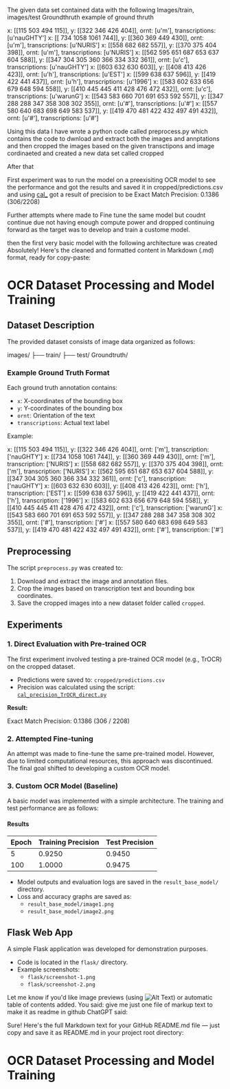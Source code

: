 The given data set contained data with the following Images/train, images/test
Groundthruth
example of ground thruth

x: [[115 503 494 115]], y: [[322 346 426 404]], ornt: [u'm'], transcriptions: [u'nauGHTY']
x: [[ 734 1058 1061  744]], y: [[360 369 449 430]], ornt: [u'm'], transcriptions: [u'NURIS']
x: [[558 682 682 557]], y: [[370 375 404 398]], ornt: [u'm'], transcriptions: [u'NURIS']
x: [[562 595 651 687 653 637 604 588]], y: [[347 304 305 360 366 334 332 361]], ornt: [u'c'], transcriptions: [u'nauGHTY']
x: [[603 632 630 603]], y: [[408 413 426 423]], ornt: [u'h'], transcriptions: [u'EST']
x: [[599 638 637 596]], y: [[419 422 441 437]], ornt: [u'h'], transcriptions: [u'1996']
x: [[583 602 633 656 679 648 594 558]], y: [[410 445 445 411 428 476 472 432]], ornt: [u'c'], transcriptions: [u'warunG']
x: [[543 583 660 701 691 653 592 557]], y: [[347 288 288 347 358 308 302 355]], ornt: [u'#'], transcriptions: [u'#']
x: [[557 580 640 683 698 649 583 537]], y: [[419 470 481 422 432 497 491 432]], ornt: [u'#'], transcriptions: [u'#']

Using this data I have wrote a python code called preprocess.py which contains the code to dwnload and extract both the images and annptations and then cropped the images based on the given transctipons and image cordinaeted and created a new data set called cropped

After that 

First experiment was to run the model on a preexisiting OCR model to see the performance and got the results and saved it in cropped/predictions.csv and using [cal_](cal_precision_TrOCR_direct.py)
got a result of precision to be Exact Match Precision: 0.1386 (306/2208)

Further attempts where made to Fine tune the same model but coudnt continue due not having enough compute power and dropped continuing forward as the target was to develop and train a custome model.

then the first very basic model with the following architecture was created
Absolutely! Here's the cleaned and formatted content in Markdown (.md) format, ready for copy-paste:

# OCR Dataset Processing and Model Training

## Dataset Description

The provided dataset consists of image data organized as follows:

images/
├── train/
├── test/
Groundtruth/


### Example Ground Truth Format

Each ground truth annotation contains:
- `x`: X-coordinates of the bounding box
- `y`: Y-coordinates of the bounding box
- `ornt`: Orientation of the text
- `transcriptions`: Actual text label

Example:

x: [[115 503 494 115]], y: [[322 346 426 404]], ornt: ['m'], transcription: ['nauGHTY']
x: [[734 1058 1061 744]], y: [[360 369 449 430]], ornt: ['m'], transcription: ['NURIS']
x: [[558 682 682 557]], y: [[370 375 404 398]], ornt: ['m'], transcription: ['NURIS']
x: [[562 595 651 687 653 637 604 588]], y: [[347 304 305 360 366 334 332 361]], ornt: ['c'], transcription: ['nauGHTY']
x: [[603 632 630 603]], y: [[408 413 426 423]], ornt: ['h'], transcription: ['EST']
x: [[599 638 637 596]], y: [[419 422 441 437]], ornt: ['h'], transcription: ['1996']
x: [[583 602 633 656 679 648 594 558]], y: [[410 445 445 411 428 476 472 432]], ornt: ['c'], transcription: ['warunG']
x: [[543 583 660 701 691 653 592 557]], y: [[347 288 288 347 358 308 302 355]], ornt: ['#'], transcription: ['#']
x: [[557 580 640 683 698 649 583 537]], y: [[419 470 481 422 432 497 491 432]], ornt: ['#'], transcription: ['#']


## Preprocessing

The script `preprocess.py` was created to:

1. Download and extract the image and annotation files.
2. Crop the images based on transcription text and bounding box coordinates.
3. Save the cropped images into a new dataset folder called `cropped`.

## Experiments

### 1. Direct Evaluation with Pre-trained OCR

The first experiment involved testing a pre-trained OCR model (e.g., TrOCR) on the cropped dataset.

- Predictions were saved to: `cropped/predictions.csv`
- Precision was calculated using the script: [`cal_precision_TrOCR_direct.py`](cal_precision_TrOCR_direct.py)

**Result:**

Exact Match Precision: 0.1386 (306 / 2208)


### 2. Attempted Fine-tuning

An attempt was made to fine-tune the same pre-trained model. However, due to limited computational resources, this approach was discontinued. The final goal shifted to developing a custom OCR model.

### 3. Custom OCR Model (Baseline)

A basic model was implemented with a simple architecture. The training and test performance are as follows:

#### Results

| Epoch | Training Precision | Test Precision |
|-------|--------------------|----------------|
| 5     | 0.9250             | 0.9450         |
| 100   | 1.0000             | 0.9475         |

- Model outputs and evaluation logs are saved in the `result_base_model/` directory.
- Loss and accuracy graphs are saved as:
  - `result_base_model/image1.png`
  - `result_base_model/image2.png`

## Flask Web App

A simple Flask application was developed for demonstration purposes.

- Code is located in the `flask/` directory.
- Example screenshots:
  - `flask/screenshot-1.png`
  - `flask/screenshot-2.png`

Let me know if you'd like image previews (using ![Alt Text](path)) or automatic table of contents added.
You said:
give me just one file of markup text to make it as readme in github
ChatGPT said:

Sure! Here's the full Markdown text for your GitHub README.md file — just copy and save it as README.md in your project root directory:

# OCR Dataset Processing and Model Training